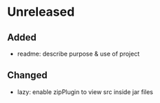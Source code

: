 # Unreleased

## Added
- readme: describe purpose & use of project

## Changed
- lazy: enable zipPlugin to view src inside jar files

